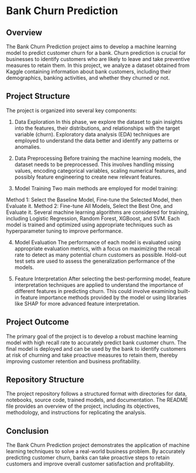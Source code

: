 # Bank Churn Prediction
## Overview
The Bank Churn Prediction project aims to develop a machine learning model to predict customer churn for a bank. Churn prediction is crucial for businesses to identify customers who are likely to leave and take preventive measures to retain them. In this project, we analyze a dataset obtained from Kaggle containing information about bank customers, including their demographics, banking activities, and whether they churned or not.

## Project Structure
The project is organized into several key components:

1. Data Exploration
In this phase, we explore the dataset to gain insights into the features, their distributions, and relationships with the target variable (churn). Exploratory data analysis (EDA) techniques are employed to understand the data better and identify any patterns or anomalies.

2. Data Preprocessing
Before training the machine learning models, the dataset needs to be preprocessed. This involves handling missing values, encoding categorical variables, scaling numerical features, and possibly feature engineering to create new relevant features.

3. Model Training
Two main methods are employed for model training:

Method 1: Select the Baseline Model, Fine-tune the Selected Model, then Evaluate it.
Method 2: Fine-tune All Models, Select the Best One, and Evaluate it.
Several machine learning algorithms are considered for training, including Logistic Regression, Random Forest, XGBoost, and SVM. Each model is trained and optimized using appropriate techniques such as hyperparameter tuning to improve performance.

4. Model Evaluation
The performance of each model is evaluated using appropriate evaluation metrics, with a focus on maximizing the recall rate to detect as many potential churn customers as possible. Hold-out test sets are used to assess the generalization performance of the models.

5. Feature Interpretation
After selecting the best-performing model, feature interpretation techniques are applied to understand the importance of different features in predicting churn. This could involve examining built-in feature importance methods provided by the model or using libraries like SHAP for more advanced feature interpretation.

## Project Outcome
The primary goal of the project is to develop a robust machine learning model with high recall rate to accurately predict bank customer churn. The final model is deployed and can be used by the bank to identify customers at risk of churning and take proactive measures to retain them, thereby improving customer retention and business profitability.

## Repository Structure
The project repository follows a structured format with directories for data, notebooks, source code, trained models, and documentation. The README file provides an overview of the project, including its objectives, methodology, and instructions for replicating the analysis.

## Conclusion
The Bank Churn Prediction project demonstrates the application of machine learning techniques to solve a real-world business problem. By accurately predicting customer churn, banks can take proactive steps to retain customers and improve overall customer satisfaction and profitability.





